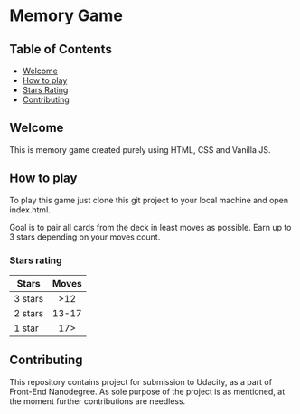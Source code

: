 # Memory Game

## Table of Contents

* [Welcome](#welcome)
* [How to play](#how-to-play)
* [Stars Rating](#stars-rating)
* [Contributing](#contributing)

## Welcome

This is memory game created purely using HTML, CSS and Vanilla JS.

## How to play

To play this game just clone this git project to your local machine and open
index.html.

Goal is to pair all cards from the deck in least moves as possible.
Earn up to 3 stars depending on your moves count.

### Stars rating

| Stars         | Moves         |
| ------------- |:-------------:|
| 3 stars       | >12           |
| 2 stars       | 13-17         |
| 1 star        | 17>           |

## Contributing

This repository contains project for submission to Udacity, as a part
of Front-End Nanodegree. As sole purpose of the project is as mentioned, at the moment
further contributions are needless.
